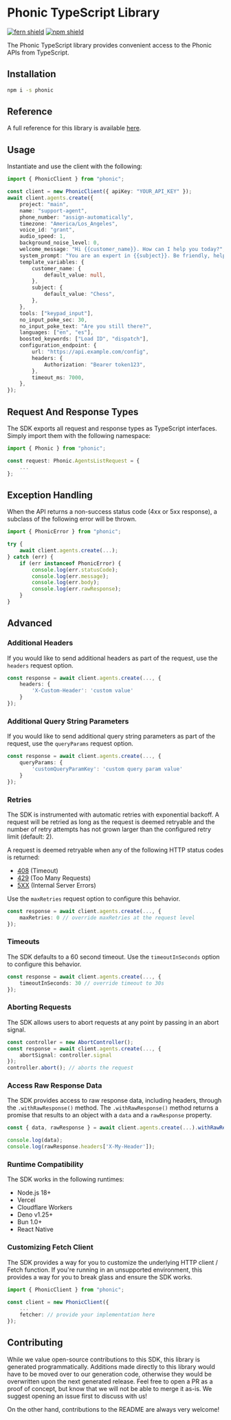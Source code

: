 # Phonic TypeScript Library

[![fern shield](https://img.shields.io/badge/%F0%9F%8C%BF-Built%20with%20Fern-brightgreen)](https://buildwithfern.com?utm_source=github&utm_medium=github&utm_campaign=readme&utm_source=https%3A%2F%2Fgithub.com%2FPhonic-Co%2Fphonic-node)
[![npm shield](https://img.shields.io/npm/v/phonic)](https://www.npmjs.com/package/phonic)

The Phonic TypeScript library provides convenient access to the Phonic APIs from TypeScript.

## Installation

```sh
npm i -s phonic
```

## Reference

A full reference for this library is available [here](https://github.com/Phonic-Co/phonic-node/blob/HEAD/./reference.md).

## Usage

Instantiate and use the client with the following:

```typescript
import { PhonicClient } from "phonic";

const client = new PhonicClient({ apiKey: "YOUR_API_KEY" });
await client.agents.create({
    project: "main",
    name: "support-agent",
    phone_number: "assign-automatically",
    timezone: "America/Los_Angeles",
    voice_id: "grant",
    audio_speed: 1,
    background_noise_level: 0,
    welcome_message: "Hi {{customer_name}}. How can I help you today?",
    system_prompt: "You are an expert in {{subject}}. Be friendly, helpful and concise.",
    template_variables: {
        customer_name: {
            default_value: null,
        },
        subject: {
            default_value: "Chess",
        },
    },
    tools: ["keypad_input"],
    no_input_poke_sec: 30,
    no_input_poke_text: "Are you still there?",
    languages: ["en", "es"],
    boosted_keywords: ["Load ID", "dispatch"],
    configuration_endpoint: {
        url: "https://api.example.com/config",
        headers: {
            Authorization: "Bearer token123",
        },
        timeout_ms: 7000,
    },
});
```

## Request And Response Types

The SDK exports all request and response types as TypeScript interfaces. Simply import them with the
following namespace:

```typescript
import { Phonic } from "phonic";

const request: Phonic.AgentsListRequest = {
    ...
};
```

## Exception Handling

When the API returns a non-success status code (4xx or 5xx response), a subclass of the following error
will be thrown.

```typescript
import { PhonicError } from "phonic";

try {
    await client.agents.create(...);
} catch (err) {
    if (err instanceof PhonicError) {
        console.log(err.statusCode);
        console.log(err.message);
        console.log(err.body);
        console.log(err.rawResponse);
    }
}
```

## Advanced

### Additional Headers

If you would like to send additional headers as part of the request, use the `headers` request option.

```typescript
const response = await client.agents.create(..., {
    headers: {
        'X-Custom-Header': 'custom value'
    }
});
```

### Additional Query String Parameters

If you would like to send additional query string parameters as part of the request, use the `queryParams` request option.

```typescript
const response = await client.agents.create(..., {
    queryParams: {
        'customQueryParamKey': 'custom query param value'
    }
});
```

### Retries

The SDK is instrumented with automatic retries with exponential backoff. A request will be retried as long
as the request is deemed retryable and the number of retry attempts has not grown larger than the configured
retry limit (default: 2).

A request is deemed retryable when any of the following HTTP status codes is returned:

- [408](https://developer.mozilla.org/en-US/docs/Web/HTTP/Status/408) (Timeout)
- [429](https://developer.mozilla.org/en-US/docs/Web/HTTP/Status/429) (Too Many Requests)
- [5XX](https://developer.mozilla.org/en-US/docs/Web/HTTP/Status/500) (Internal Server Errors)

Use the `maxRetries` request option to configure this behavior.

```typescript
const response = await client.agents.create(..., {
    maxRetries: 0 // override maxRetries at the request level
});
```

### Timeouts

The SDK defaults to a 60 second timeout. Use the `timeoutInSeconds` option to configure this behavior.

```typescript
const response = await client.agents.create(..., {
    timeoutInSeconds: 30 // override timeout to 30s
});
```

### Aborting Requests

The SDK allows users to abort requests at any point by passing in an abort signal.

```typescript
const controller = new AbortController();
const response = await client.agents.create(..., {
    abortSignal: controller.signal
});
controller.abort(); // aborts the request
```

### Access Raw Response Data

The SDK provides access to raw response data, including headers, through the `.withRawResponse()` method.
The `.withRawResponse()` method returns a promise that results to an object with a `data` and a `rawResponse` property.

```typescript
const { data, rawResponse } = await client.agents.create(...).withRawResponse();

console.log(data);
console.log(rawResponse.headers['X-My-Header']);
```

### Runtime Compatibility

The SDK works in the following runtimes:

- Node.js 18+
- Vercel
- Cloudflare Workers
- Deno v1.25+
- Bun 1.0+
- React Native

### Customizing Fetch Client

The SDK provides a way for you to customize the underlying HTTP client / Fetch function. If you're running in an
unsupported environment, this provides a way for you to break glass and ensure the SDK works.

```typescript
import { PhonicClient } from "phonic";

const client = new PhonicClient({
    ...
    fetcher: // provide your implementation here
});
```

## Contributing

While we value open-source contributions to this SDK, this library is generated programmatically.
Additions made directly to this library would have to be moved over to our generation code,
otherwise they would be overwritten upon the next generated release. Feel free to open a PR as
a proof of concept, but know that we will not be able to merge it as-is. We suggest opening
an issue first to discuss with us!

On the other hand, contributions to the README are always very welcome!
